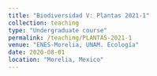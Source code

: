 ```yaml
---
title: "Biodiversidad V: Plantas 2021-1"
collection: teaching
type: "Undergraduate course"
permalink: /teaching/PLANTAS-2021-1
venue: "ENES-Morelia, UNAM. Ecología"
date: 2020-08-01
location: "Morelia, Mexico"
---
```

